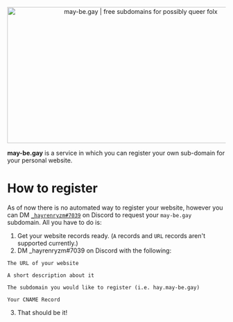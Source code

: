 <p align="center"><img src="https://may-be.gay/thumbnail.png" width="600px" height="314px" alt="may-be.gay | free subdomains for possibly queer folx" /></p>
<b>may-be.gay</b> is a service in which you can register your own sub-domain for your personal website.

# How to register
As of now there is no automated way to register your website, however you can DM [`_hayrenryzm#7039`](https://discord.com/users/636701123620634653) on Discord to request your `may-be.gay` subdomain. All you have to do is:
1) Get your website records ready. (`A` records and `URL` records aren't supported currently.)
2) DM \_hayrenryzm#7039 on Discord with the following:
```
The URL of your website

A short description about it

The subdomain you would like to register (i.e. hay.may-be.gay)

Your CNAME Record
```
3) That should be it!
